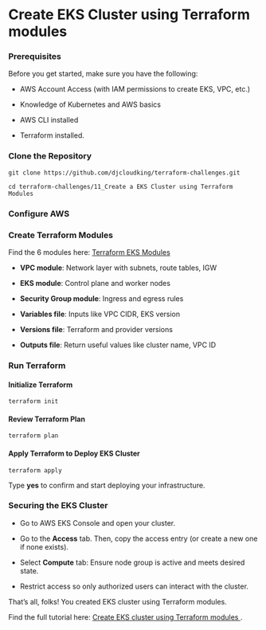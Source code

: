 # Create EKS Cluster using Terraform modules

### Prerequisites

Before you get started, make sure you have the following:

- AWS Account Access (with IAM permissions to create EKS, VPC, etc.)

- Knowledge of Kubernetes and AWS basics

- AWS CLI installed 

- Terraform installed.


### Clone the Repository

`git clone https://github.com/djcloudking/terraform-challenges.git`

`cd terraform-challenges/11_Create a EKS Cluster using Terraform Modules`


### Configure AWS


### Create Terraform Modules

Find the 6 modules here: [Terraform EKS Modules](https://github.com/djcloudking/terraform-challenges/tree/main/11_Create%20a%20EKS%20Cluster%20using%20Terraform%20Modules) 

- **VPC module**: Network layer with subnets, route tables, IGW

- **EKS module**: Control plane and worker nodes

- **Security Group module**: Ingress and egress rules

- **Variables file**: Inputs like VPC CIDR, EKS version

- **Versions file**: Terraform and provider versions

- **Outputs file**: Return useful values like cluster name, VPC ID


### Run Terraform

#### Initialize Terraform

`terraform init`
 

#### Review Terraform Plan  

`terraform plan`
 
 
#### Apply Terraform to Deploy EKS Cluster

`terraform apply`

Type **yes** to confirm and start deploying your infrastructure.


### Securing the EKS Cluster

- Go to AWS EKS Console and open your cluster.

- Go to the **Access** tab. Then, copy the access entry (or create a new one if none exists).

- Select **Compute** tab: Ensure node group is active and meets desired state.

- Restrict access so only authorized users can interact with the cluster.


That’s all, folks! You created EKS cluster using Terraform modules.

Find the full tutorial here: [Create EKS cluster using Terraform modules ](https://cloudwithdj.com/creating-eks-cluster-using-terraform-modules/). 